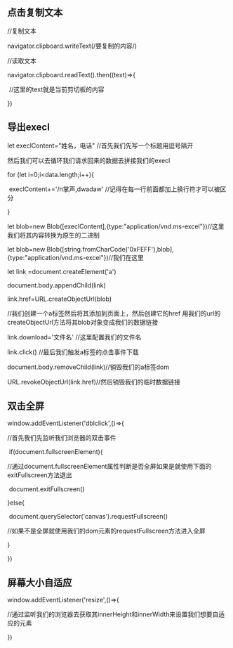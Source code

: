 ## 点击复制文本

//复制文本

navigator.clipboard.writeText(/要复制的内容/)

//读取文本

navigator.clipboard.readText().then((text)=>{

​	//这里的text就是当前剪切板的内容

})

## 导出execl

let execlContent="姓名，电话" //首先我们先写一个标题用逗号隔开

然后我们可以去循环我们请求回来的数据去拼接我们的execl

for (let i=0;i<data.length;i++){

​	execlContent+='/n掌声,dwadaw' //记得在每一行前面都加上换行符才可以被区分

}

let blob=new Blob([execlContent],{type:"application/vnd.ms-excel"})//这里我们将其内容转换为原生的二进制

let blob=new Blob([string.fromCharCode('0xFEFF'),blob],{type:"application/vnd.ms-excel"})//我们在这里

let link =document.createElement('a')

document.body.appendChild(link)

link.href=URL.createObjectUrl(blob)

//我们创建一个a标签然后将其添加到页面上，然后创建它的href 用我们的url的createObjectUrl方法将其blob对象变成我们的数据链接

link.download='文件名'	//这里配置我们的文件名

link.click() //最后我们触发a标签的点击事件下载

document.body.removeChild(link)//销毁我们的a标签dom

URL.revokeObjectUrl(link.href)//然后销毁我们的临时数据链接

## 双击全屏

window.addEventListener('dblclick',()=>{

//首先我们先监听我们浏览器的双击事件

​		if(document.fullscreenElement){

//通过document.fullscreenElement属性判断是否全屏如果是就使用下面的exitFullscreen方法退出

​			document.exitFullscreen()

}else{

​			document.querySelector('canvas').requestFullscreen()

//如果不是全屏就使用我们的dom元素的requestFullscreen方法进入全屏

}

})

## 屏幕大小自适应

window.addEventListener('resize',()=>{

//通过监听我们的浏览器去获取其innerHeight和innerWidth来设置我们想要自适应的元素

})
